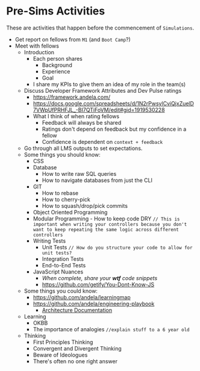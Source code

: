 # Pre-Sims Activities

These are activities that happen before the commencement of `Simulations`.

* Get report on fellows from `M1` (and `Boot Camp`?)
* Meet with fellows
    * Introduction
        * Each person shares
            * Background
            * Experience
            * Goal
        * I share my KPIs to give them an idea of my role in the team(s)
    * Discuss Developer Framework Attributes and Dev Pulse ratings
        * https://framework.andela.com/
        * https://docs.google.com/spreadsheets/d/1N2rPwsylCviQjxZuelD7VWpUfPRHFJL_-BI7QTiFoVM/edit#gid=1919530228
        * What I think of when rating fellows
            * Feedback will always be shared
            * Ratings don't depend on feedback but my confidence in a fellow
            * Confidence is dependent on `context + feedback`
    * Go through all LMS outputs to set expectations.
    * Some things you should know:
        * CSS
        * Database
            * How to write raw SQL queries
            * How to navigate databases from just the CLI
        * GIT
            * How to rebase
            * How to cherry-pick
            * How to squash/drop/pick commits
        * Object Oriented Programming
        * Modular Programming - How to keep code DRY `// This is important when writing your controllers because you don't want to keep repeating the same logic across different controllers`
        * Writing Tests
            * Unit Tests `// How do you structure your code to allow for unit tests?`
            * Integration Tests
            * End-to-End Tests
        * JavaScript Nuances
            * _When complete, share your **wtf** code snippets_
            * https://github.com/getify/You-Dont-Know-JS
    * Some things you could know:
        * https://github.com/andela/learningmap
        * https://github.com/andela/engineering-playbook
            * [Architecture Documentation](https://docs.google.com/document/d/1HJnk8cqvblyW6NOGN6xkSsWVvtMmYBrumfXN145ZTL4/edit)
    * Learning
        * OKBB
        * The importance of analogies `//explain stuff to a 6 year old`
    * Thinking
        * First Principles Thinking
        * Convergent and Divergent Thinking
        * Beware of Ideologues
        * There's often no one right answer
